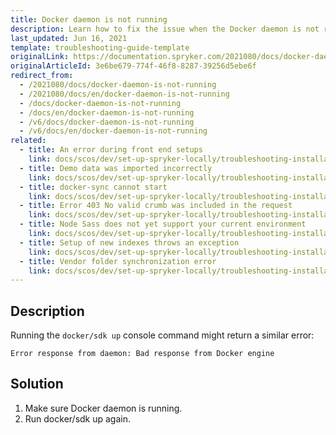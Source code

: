 ```yaml
---
title: Docker daemon is not running
description: Learn how to fix the issue when the Docker daemon is not running
last_updated: Jun 16, 2021
template: troubleshooting-guide-template
originalLink: https://documentation.spryker.com/2021080/docs/docker-daemon-is-not-running
originalArticleId: 3e6be679-774f-46f8-8287-39256d5ebe6f
redirect_from:
  - /2021080/docs/docker-daemon-is-not-running
  - /2021080/docs/en/docker-daemon-is-not-running
  - /docs/docker-daemon-is-not-running
  - /docs/en/docker-daemon-is-not-running
  - /v6/docs/docker-daemon-is-not-running
  - /v6/docs/en/docker-daemon-is-not-running
related:
  - title: An error during front end setups
    link: docs/scos/dev/set-up-spryker-locally/troubleshooting-installation/an-error-during-front-end-setup.html
  - title: Demo data was imported incorrectly
    link: docs/scos/dev/set-up-spryker-locally/troubleshooting-installation/demo-data-was-imported-incorrectly.html
  - title: docker-sync cannot start
    link: docs/scos/dev/set-up-spryker-locally/troubleshooting-installation/docker-sync-cannot-start.html
  - title: Error 403 No valid crumb was included in the request
    link: docs/scos/dev/set-up-spryker-locally/troubleshooting-installation/error-403-no-valid-crumb-was-included-in-the-request.html
  - title: Node Sass does not yet support your current environment
    link: docs/scos/dev/set-up-spryker-locally/troubleshooting-installation/node-saas-does-not-yet-support-your-current-environment.html
  - title: Setup of new indexes throws an exception
    link: docs/scos/dev/set-up-spryker-locally/troubleshooting-installation/setup-of-new-indexes-throws-an-exception.html
  - title: Vendor folder synchronization error
    link: docs/scos/dev/set-up-spryker-locally/troubleshooting-installation/vendor-folder-synchronization-error.html
---
```


## Description

Running the `docker/sdk up` console command might return a similar error:

```
Error response from daemon: Bad response from Docker engine
```

## Solution

1. Make sure Docker daemon is running.
2. Run docker/sdk up again.
